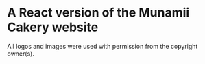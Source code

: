 # A React version of the Munamii Cakery website
All logos and images were used with permission from the copyright owner(s).
 
 
